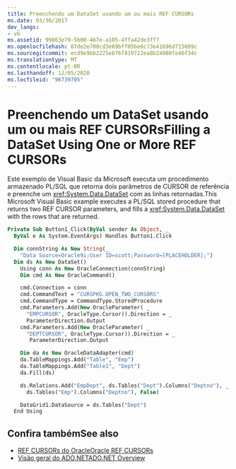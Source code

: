 ```yaml
---
title: Preenchendo um DataSet usando um ou mais REF CURSORs
ms.date: 03/30/2017
dev_langs:
- vb
ms.assetid: 99863e79-5b00-467e-a105-4ffa42de3ff7
ms.openlocfilehash: 07de2e708cd3e69bff05be0c73e41696d715609c
ms.sourcegitcommit: ecd9e9bb2225eb76f819722ea8b24988fe46f34c
ms.translationtype: MT
ms.contentlocale: pt-BR
ms.lasthandoff: 12/05/2020
ms.locfileid: "96739705"
---
```

# <a name="filling-a-dataset-using-one-or-more-ref-cursors"></a><span data-ttu-id="829e3-102">Preenchendo um DataSet usando um ou mais REF CURSORs</span><span class="sxs-lookup"><span data-stu-id="829e3-102">Filling a DataSet Using One or More REF CURSORs</span></span>

<span data-ttu-id="829e3-103">Este exemplo de Visual Basic da Microsoft executa um procedimento armazenado PL/SQL que retorna dois parâmetros de CURSOR de referência e preenche um <xref:System.Data.DataSet> com as linhas retornadas.</span><span class="sxs-lookup"><span data-stu-id="829e3-103">This Microsoft Visual Basic example executes a PL/SQL stored procedure that returns two REF CURSOR parameters, and fills a <xref:System.Data.DataSet> with the rows that are returned.</span></span>

```vb
Private Sub Button1_Click(ByVal sender As Object, _
  ByVal e As System.EventArgs) Handles Button1.Click

  Dim connString As New String(_
    "Data Source=Oracle9i;User ID=scott;Password=[PLACEHOLDER];")
  Dim ds As New DataSet()
    Using conn As New OracleConnection(connString)
    Dim cmd As New OracleCommand()

    cmd.Connection = conn
    cmd.CommandText = "CURSPKG.OPEN_TWO_CURSORS"
    cmd.CommandType = CommandType.StoredProcedure
    cmd.Parameters.Add(New OracleParameter( _
      "EMPCURSOR", OracleType.Cursor)).Direction = _
      ParameterDirection.Output
    cmd.Parameters.Add(New OracleParameter( _
      "DEPTCURSOR", OracleType.Cursor)).Direction = _
       ParameterDirection.Output

    Dim da As New OracleDataAdapter(cmd)
    da.TableMappings.Add("Table", "Emp")
    da.TableMappings.Add("Table1", "Dept")
    da.Fill(ds)

    ds.Relations.Add("EmpDept", ds.Tables("Dept").Columns("Deptno"), _
      ds.Tables("Emp").Columns("Deptno"), False)

    DataGrid1.DataSource = ds.Tables("Dept")
  End Using
```

## <a name="see-also"></a><span data-ttu-id="829e3-104">Confira também</span><span class="sxs-lookup"><span data-stu-id="829e3-104">See also</span></span>

- [<span data-ttu-id="829e3-105">REF CURSORs do Oracle</span><span class="sxs-lookup"><span data-stu-id="829e3-105">Oracle REF CURSORs</span></span>](oracle-ref-cursors.md)
- [<span data-ttu-id="829e3-106">Visão geral do ADO.NET</span><span class="sxs-lookup"><span data-stu-id="829e3-106">ADO.NET Overview</span></span>](ado-net-overview.md)
